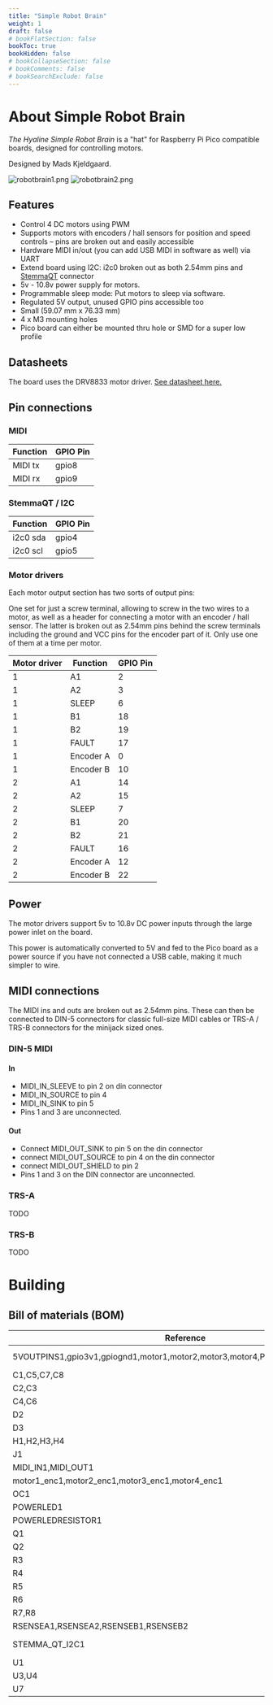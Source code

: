 ```yaml
---
title: "Simple Robot Brain"
weight: 1
draft: false
# bookFlatSection: false
bookToc: true
bookHidden: false
# bookCollapseSection: false
# bookComments: false
# bookSearchExclude: false
---
```


# About Simple Robot Brain

*The Hyaline Simple Robot Brain* is a "hat" for Raspberry Pi Pico compatible boards, designed for controlling motors. 

Designed by Mads Kjeldgaard.

![robotbrain1.png](../../images/robotbrain1.png) 
![robotbrain2.png](../../images/robotbrain2.png) 

## Features

- Control 4 DC motors using PWM
- Supports motors with encoders / hall sensors for position and speed controls – pins are broken out and easily accessible
- Hardware MIDI in/out (you can add USB MIDI in software as well) via UART
- Extend board using I2C: i2c0 broken out as both 2.54mm pins and [StemmaQT](https://learn.adafruit.com/search?q=stemmaqt) connector
- 5v - 10.8v power supply for motors.
- Programmable sleep mode: Put motors to sleep via software.
- Regulated 5V output, unused GPIO pins accessible too
- Small (59.07 mm x 76.33 mm)
- 4 x M3 mounting holes
- Pico board can either be mounted thru hole or SMD for a super low profile

## Datasheets

The board uses the DRV8833 motor driver. [See datasheet here.](https://www.ti.com/lit/ds/symlink/drv8833.pdf)

## Pin connections

### MIDI
| Function | GPIO Pin |
|----------|-----------|
| MIDI tx  | gpio8     |
| MIDI rx  | gpio9     |

### StemmaQT / I2C
| Function | GPIO Pin |
|----------|-----------|
| i2c0 sda | gpio4     |
| i2c0 scl | gpio5     |

### Motor drivers

Each motor output section has two sorts of output pins:

One set for just a screw terminal, allowing to screw in the two wires to a motor, as well as a header for connecting a motor with an encoder / hall sensor. The latter is broken out as 2.54mm pins behind the screw terminals including the ground and VCC pins for the encoder part of it. Only use one of them at a time per motor. 


| Motor driver   | Function | GPIO Pin |
|----------|----------|-----------|
| 1   | A1       | 2     |
| 1   | A2       | 3     |
| 1   | SLEEP    | 6     |
| 1   | B1       | 18    |
| 1   | B2       | 19    |
| 1   | FAULT    | 17    |
| 1   | Encoder A| 0     |
| 1   | Encoder B| 10    |
| 2   | A1       | 14    |
| 2   | A2       | 15    |
| 2   | SLEEP    | 7     |
| 2   | B1       | 20    |
| 2   | B2       | 21    |
| 2   | FAULT    | 16    |
| 2   | Encoder A| 12    |
| 2   | Encoder B| 22    |

## Power

The motor drivers support 5v to 10.8v DC power inputs through the large power inlet on the board.

This power is automatically converted to 5V and fed to the Pico board as a power source if you have not connected a USB cable, making it much simpler to wire.

## MIDI connections

The MIDI ins and outs are broken out as 2.54mm pins. These can then be connected to DIN-5 connectors for classic full-size MIDI cables or TRS-A / TRS-B connectors for the minijack sized ones.

### DIN-5 MIDI

#### In

- MIDI_IN_SLEEVE to pin 2 on din connector
- MIDI_IN_SOURCE to pin 4
- MIDI_IN_SINK to pin 5
- Pins 1 and 3 are unconnected.

#### Out

- Connect MIDI_OUT_SINK to pin 5 on the din connector
- connect MIDI_OUT_SOURCE to pin 4 on the din connector
- connect MIDI_OUT_SHIELD to pin 2
- Pins 1 and 3 on the DIN connector are unconnected.

### TRS-A

TODO

### TRS-B

TODO

# Building

## Bill of materials (BOM)

| Reference | Value       | Datasheet                                                                 | Footprint                                             | Qty | DNP |
|-----------|-------------|--------------------------------------------------------------------------|-------------------------------------------------------|-----|-----|
| 5VOUTPINS1,gpio3v1,gpiognd1,motor1,motor2,motor3,motor4,Powerpins1,unusedgpio1 | Conn_01x02  | -- mixed values --                                                                         | -- mixed values --                                    | 9   |     |
| C1,C5,C7,C8 | 10uF/16v   | ~                                                                        | Capacitor_SMD:CP_Elec_5x5.7                           | 4   |     |
| C2,C3      | 0.01uF     | ~                                                                        | Capacitor_SMD:C_0603_1608Metric                       | 2   |     |
| C4,C6      | 10uf       | ~                                                                        | Capacitor_SMD:CP_Elec_5x5.7                           | 2   |     |
| D2         | B5819W     | ~                                                                        | Diode_SMD:D_SOD-323_HandSoldering                     | 1   |     |
| D3         | 1N4148     | [Datasheet](https://datasheet.octopart.com/1N4148TR-ON-Semiconductor-datasheet-42765246.pdf) | Diode_SMD:D_SOD-323_HandSoldering                     | 1   |     |
| H1,H2,H3,H4 | MountingHole | ~                                                                      | MountingHole:MountingHole_3.2mm_M3                    | 4   |     |
| J1         | Conn_01x04_Pin | ~                                                                    | Connector_PinSocket_2.54mm:PinSocket_1x04_P2.54mm_Vertical | 1   |     |
| MIDI_IN1,MIDI_OUT1 | Conn_01x03 | ~                                                                | Connector_PinHeader_2.54mm:PinHeader_1x03_P2.54mm_Vertical | 2   |     |
| motor1_enc1,motor2_enc1,motor3_enc1,motor4_enc1 | Conn_01x06 |                                    | Connector_PinSocket_2.54mm:PinSocket_1x06_P2.54mm_Vertical | 4   |     |
| OC1        | H11L1M     | [Datasheet](https://www.tme.eu/Document/3f201601fbfb640f9cf7e492372dade8/H11L1.pdf) | PCM_Package_DIP_AKL:DIP-6_W7.62mm_LongPads            | 1   |     |
| POWERLED1  | LED        | ~                                                                        | LED_SMD:LED_0603_1608Metric                           | 1   |     |
| POWERLEDRESISTOR1 | 1k  | ~                                                                        | Resistor_SMD:R_0603_1608Metric_Pad0.98x0.95mm_HandSolder | 1   |     |
| Q1         | DMP2045U   | [Datasheet](https://www.tme.eu/Document/4c3956670db2c68cea161ad240ee1e39/DMP2045U.pdf) | PCM_4ms_Package_SOT:SOT-23                            | 1   |     |
| Q2         | DMG2305UX  | [Datasheet](https://www.tme.eu/Document/79cbea1ac95301c813f57d9a7787c43d/DMG2305UX.pdf) | PCM_Package_TO_SOT_SMD_AKL:SOT-23                     | 1   |     |
| R3         | 220        | ~                                                                        | Resistor_SMD:R_0603_1608Metric_Pad0.98x0.95mm_HandSolder | 1   |     |
| R4         | 10         | ~                                                                        | Resistor_SMD:R_0603_1608Metric_Pad0.98x0.95mm_HandSolder | 1   |     |
| R5         | 33         | ~                                                                        | Resistor_SMD:R_0603_1608Metric_Pad0.98x0.95mm_HandSolder | 1   |     |
| R6         | 470        | ~                                                                        | Resistor_SMD:R_0603_1608Metric_Pad0.98x0.95mm_HandSolder | 1   |     |
| R7,R8      | 10k        | ~                                                                        | Resistor_SMD:R_0603_1608Metric_Pad0.98x0.95mm_HandSolder | 2   |     |
| RSENSEA1,RSENSEA2,RSENSEB1,RSENSEB2 | 0.2 | ~                                                      | Resistor_SMD:R_0805_2012Metric_Pad1.20x1.40mm_HandSolder | 4   |     |
| STEMMA_QT_I2C1 | JST_SH_SM04 | ~                                                                   | Connector_JST:JST_SH_SM04B-SRSS-TB_1x04-1MP_P1.00mm_Horizontal | 1   |     |
| U1         | TLV1117-50 | [Datasheet](http://www.ti.com/lit/ds/symlink/tlv1117.pdf)                | Package_TO_SOT_SMD:SOT-223                            | 1   |     |
| U3,U4      | DRV8833PW  | [Datasheet](http://www.ti.com/lit/ds/symlink/drv8833.pdf)                | Package_SO:TSSOP-16_4.4x5mm_P0.65mm                   | 2   |     |
| U7         | Pico       |                                                                          | MCU_RaspberryPi_and_Boards:RPi_Pico_SMD_TH            | 1   |     |
